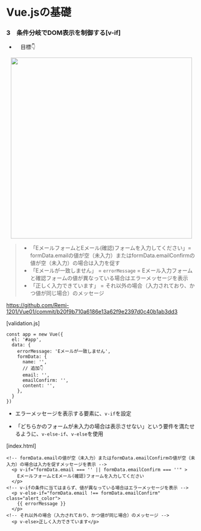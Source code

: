 # Vue.jsの基礎

### 3　条件分岐でDOM表示を制御する[v-if]

- 　目標👇

<div align="center"><img width="480" src="https://t.gyazo.com/teams/diveintocode/4017d717d9e29575e3cc2808c0a5fef2.gif"></div>

> - 「EメールフォームとEメール(確認)フォームを入力してください」= formData.emailの値が空（未入力）またはformData.emailConfirmの値が空（未入力）の場合は入力を促す
> - 「Eメールが一致しません」 = `errorMessage` =  Eメール入力フォームと確認フォームの値が異なっている場合はエラーメッセージを表示
> - 「正しく入力できています」 = それ以外の場合（入力されており、かつ値が同じ場合）のメッセージ


https://github.com/Remi-1201/Vue01/commit/b20f9b710a6186e13a62f9e2397d0c40b1ab3dd3


[validation.js]
```
const app = new Vue({
  el: '#app',
  data: {
    errorMessage: 'Eメールが一致しません',
    formData: {
      name: '',
      // 追加👇
      email: '',
      emailConfirm: '',
      content: '',
    },
  }
})
```

- エラーメッセージを表示する要素に、`v-if`を設定

- 「どちらかのフォームが未入力の場合は表示させない」という要件を満たせるように、`v-else-if`、`v-else`を使用

[index.html]
```
<!-- formData.emailの値が空（未入力）またはformData.emailConfirmの値が空（未入力）の場合は入力を促すメッセージを表示 -->
  <p v-if="formData.email === '' || formData.emailConfirm === ''" >
    EメールフォームとEメール(確認)フォームを入力してください
  </p>
<!-- v-ifの条件に当てはまらず、値が異なっている場合はエラーメッセージを表示 -->
  <p v-else-if="formData.email !== formData.emailConfirm" class="alert_color">
    {{ errorMessage }}
  </p>
<!-- それ以外の場合（入力されており、かつ値が同じ場合）のメッセージ -->
  <p v-else>正しく入力できています</p>
```
